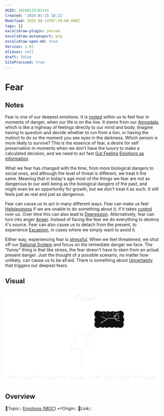 ```yaml
---
UUID: 20240115182141
Created: '2024-01-15 18:21'
Modified: 2025-08-13T07:28:00.000Z
tags: []
excalidraw-plugin: parsed
excalidraw-autoexport: png
excalidraw-open-md: true
Version: 1.02
aliases: null
draft: false
SiteProcssed: true
---
```


# Fear

## Notes

Fear is one of our deepest emotions. It is [rooted](/notes/system-1.md) within us to feel fear in moments of danger, when our life is on the line. It stems from our [Amygdala](/notes/amygdala.md), which is like a highway of feelings directly to our mind and body. Imagine having to question and decide whether to run from a lion, or having the instinct to do so the moment you see eyes in the darkness. Which person is more likely to survive? This is the essence of fear, a desire for self preservation in moments when we don't have the luxury to make a calculated decision, and we need to act fast [Gut Feeling](/notes/heuristics.md) [Emotions as information](/notes/emotions-as-decision-heuristics.md).

What we fear has changed with the time, from more biological dangers to social ones, and although the level of threat is different, we treat it the same. Meaning that in today's age most of the things we fear are not as dangerous to our well-being as the biological dangers of the past, and might even be an opportunity for growth, but we don't treat it as such. It still feels just as real and just as dangerous.

Fear can cause us to act in many different ways. Fear can make us feel [Helplessness](/notes/helplessness.md) if we are unable to do something about it, if it takes [control](/notes/emotional-hijacking.md) over us. Over time this can also lead to [Depression](/notes/depression.md). Alternatively, fear can turn into anger [Anger](/notes/anger.md). Instead of facing the fear we do everything to destroy it's source. Fear can also cause us to detach from the present, to experience [Escapism](/notes/escapism.md), in cases where we simply want to avoid it.

Either way, experiencing fear is [stressful](/notes/stress.md). When we feel threatened, we shut off our [Rational System](/notes/system-2.md) and focus on the immediate danger we face. The "funny" thing is that like stress, the fear doesn't have to stem from an actual present danger. Just the thought of a possible scenario, no matter how unlikely, can cause us to be afraid. There is something about [Uncertainty](/notes/uncertainty.md) that triggers our deepest fears.

## Visual

![Fear.webp](/notes/fear.webp)

## Overview
🔼Topic:: [Emotions (MOC)](/mocs/emotions-moc.md)
↩️Origin::
🔗Link::

